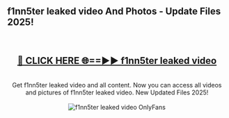 <h2>f1nn5ter leaked video And Photos - Update Files 2025!</h2>
<br>
<div align="center">
<h2><a href="https://linkcuts.com/hfmhzwbr" rel="nofollow">🔴 CLICK HERE 🌐==►► f1nn5ter leaked video</a></h2>
<br>
Get f1nn5ter leaked video and all content. Now you can access all videos and pictures of f1nn5ter leaked video. New Updated Files 2025!
<br>
<br>
<a href="https://linkcuts.com/hfmhzwbr" rel="nofollow" data-target="animated-image.originalLink"><img src="https://i.ibb.co.com/WyWwxjT/player-gif2.gif" alt="f1nn5ter leaked video OnlyFans" style="max-width: 100%; display: inline-block;" data-target="animated-image.originalImage"></a>
</div>
<br>